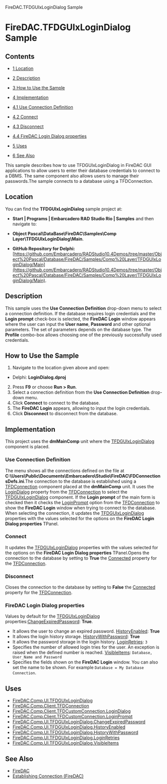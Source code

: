 FireDAC.TFDGUIxLoginDialog Sample[]()
# FireDAC.TFDGUIxLoginDialog Sample 



## Contents



* [1 Location](#Location)
* [2 Description](#Description)
* [3 How to Use the Sample](#How_to_Use_the_Sample)
* [4 Implementation](#Implementation)

* [4.1 Use Connection Definition](#Use_Connection_Definition)
* [4.2 Connect](#Connect)
* [4.3 Disconnect](#Disconnect)
* [4.4 FireDAC Login Dialog properties](#FireDAC_Login_Dialog_properties)

* [5 Uses](#Uses)
* [6 See Also](#See_Also)

This sample describes how to use TFDGUIxLoginDialog in FireDAC GUI applications to allow users to enter their database credentials to connect to a DBMS. The same component also allows users to manage their passwords.The sample connects to a database using a TFDConnection.

## Location 

You can find the **TFDGUIxLoginDialog** sample project at:
* **Start | Programs | Embarcadero RAD Studio Rio | Samples** and then navigate to:

* **Object Pascal\DataBase\FireDAC\Samples\Comp Layer\TFDGUIxLoginDialog\Main**.

* **GitHub Repository for Delphi:**[https://github.com/Embarcadero/RADStudio10.4Demos/tree/master/Object%20Pascal/Database/FireDAC/Samples/Comp%20Layer/TFDGUIxLoginDialog/Main](https://github.com/Embarcadero/RADStudio10.4Demos/tree/master/Object%20Pascal/Database/FireDAC/Samples/Comp%20Layer/TFDGUIxLoginDialog/Main).

## Description 

This sample uses the **Use Connection Definition** drop-down menu to select a connection definition. If the database requires login credentials and the **Login prompt** check-box is selected, the **FireDAC Login** window appears where the user can input the **User name**, **Password** and other optional parameters. The set of parameters depends on the database type. The **Profile** combo-box allows choosing one of the previously successfully used credentials.
## How to Use the Sample 


1.  Navigate to the location given above and open:

*  Delphi: **LoginDialog.dproj**

2.  Press **F9** or choose **Run > Run**.
3.  Select a connection definition from the **Use Connection Definition** drop-down menu.
4.  Click **Connect** to connect to the database.
5.  The **FireDAC Login** appears, allowing to input the login credentials.
6.  Click **Disconnect** to disconnect from the database.

## Implementation 

This project uses the **dmMainComp** unit where the [TFDGUIxLoginDialog](http://docwiki.embarcadero.com/Libraries/en/FireDAC.Comp.UI.TFDGUIxLoginDialog) component is placed.
### Use Connection Definition 

The menu shows all the connections defined on the file at **C:\Users\Public\Documents\Embarcadero\Studio\FireDAC\FDConnectionsDefs.ini**.The connection to the database is established using a [TFDConnection](http://docwiki.embarcadero.com/Libraries/en/FireDAC.Comp.Client.TFDConnection) component placed at the **dmMainComp** unit. It uses the [LoginDialog](http://docwiki.embarcadero.com/Libraries/en/FireDAC.Comp.Client.TFDCustomConnection.LoginDialog) property from the [TFDConnection](http://docwiki.embarcadero.com/Libraries/en/FireDAC.Comp.Client.TFDConnection) to select the [TFDGUIxLoginDialog](http://docwiki.embarcadero.com/Libraries/en/FireDAC.Comp.UI.TFDGUIxLoginDialog) component.
If the **Login prompt** of the main form is checked then it checks the [LoginPrompt](http://docwiki.embarcadero.com/Libraries/en/FireDAC.Comp.Client.TFDCustomConnection.LoginPrompt) option from the [TFDConnection](http://docwiki.embarcadero.com/Libraries/en/FireDAC.Comp.Client.TFDConnection) to show the **FireDAC Login** window when trying to connect to the database.
When selecting the connection, it updates the [TFDGUIxLoginDialog](http://docwiki.embarcadero.com/Libraries/en/FireDAC.Comp.UI.TFDGUIxLoginDialog) properties with the values selected for the options on the **FireDAC Login Dialog properties** TPanel.

### Connect 

It updates the [TFDGUIxLoginDialog](http://docwiki.embarcadero.com/Libraries/en/FireDAC.Comp.UI.TFDGUIxLoginDialog) properties with the values selected for the options on the **FireDAC Login Dialog properties** TPanel.Opens the connection to the database by setting to **True** the [Connected](http://docwiki.embarcadero.com/Libraries/en/Data.DB.TCustomConnection.Connected) property for the [TFDConnection](http://docwiki.embarcadero.com/Libraries/en/FireDAC.Comp.Client.TFDConnection).

### Disconnect 

Closes the connection to the database by setting to **False** the [Connected](http://docwiki.embarcadero.com/Libraries/en/Data.DB.TCustomConnection.Connected) property for the [TFDConnection](http://docwiki.embarcadero.com/Libraries/en/FireDAC.Comp.Client.TFDConnection).
### FireDAC Login Dialog properties 

Values by default for the [TFDGUIxLoginDialog](http://docwiki.embarcadero.com/Libraries/en/FireDAC.Comp.UI.TFDGUIxLoginDialog) properties:[ChangeExpiredPassword](http://docwiki.embarcadero.com/Libraries/en/FireDAC.Comp.UI.TFDGUIxLoginDialog.ChangeExpiredPassword): **True**.

*  It allows the user to change an expired password.
[HistoryEnabled](http://docwiki.embarcadero.com/Libraries/en/FireDAC.Comp.UI.TFDGUIxLoginDialog.HistoryEnabled): **True**
*  It allows the login history storage.
[HistoryWithPassword](http://docwiki.embarcadero.com/Libraries/en/FireDAC.Comp.UI.TFDGUIxLoginDialog.HistoryWithPassword): **True**
*  It allows the password storage in the login history.
[LoginRetries](http://docwiki.embarcadero.com/Libraries/en/FireDAC.Comp.UI.TFDGUIxLoginDialog.LoginRetries): `3`
*  Specifies the number of allowed login tries for the user. An exception is raised when the defined number is reached.
[VisibleItems](http://docwiki.embarcadero.com/Libraries/en/FireDAC.Comp.UI.TFDGUIxLoginDialog.VisibleItems): ` Database, User_Name and Password `
*  Specifies the fields shown on the **FireDAC Login** window. You can also set the name to be shown. For example ` Database = My Database Connection `.

## Uses 


* [FireDAC.Comp.UI.TFDGUIxLoginDialog](http://docwiki.embarcadero.com/Libraries/en/FireDAC.Comp.UI.TFDGUIxLoginDialog)
* [FireDAC.Comp.Client.TFDConnection](http://docwiki.embarcadero.com/Libraries/en/FireDAC.Comp.Client.TFDConnection)
* [FireDAC.Comp.Client.TFDCustomConnection.LoginDialog](http://docwiki.embarcadero.com/Libraries/en/FireDAC.Comp.Client.TFDCustomConnection.LoginDialog)
* [FireDAC.Comp.Client.TFDCustomConnection.LoginPrompt](http://docwiki.embarcadero.com/Libraries/en/FireDAC.Comp.Client.TFDCustomConnection.LoginPrompt)
* [FireDAC.Comp.UI.TFDGUIxLoginDialog.ChangeExpiredPassword](http://docwiki.embarcadero.com/Libraries/en/FireDAC.Comp.UI.TFDGUIxLoginDialog.ChangeExpiredPassword)
* [FireDAC.Comp.UI.TFDGUIxLoginDialog.HistoryEnabled](http://docwiki.embarcadero.com/Libraries/en/FireDAC.Comp.UI.TFDGUIxLoginDialog.HistoryEnabled)
* [FireDAC.Comp.UI.TFDGUIxLoginDialog.HistoryWithPassword](http://docwiki.embarcadero.com/Libraries/en/FireDAC.Comp.UI.TFDGUIxLoginDialog.HistoryWithPassword)
* [FireDAC.Comp.UI.TFDGUIxLoginDialog.LoginRetries](http://docwiki.embarcadero.com/Libraries/en/FireDAC.Comp.UI.TFDGUIxLoginDialog.LoginRetries)
* [FireDAC.Comp.UI.TFDGUIxLoginDialog.VisibleItems](http://docwiki.embarcadero.com/Libraries/en/FireDAC.Comp.UI.TFDGUIxLoginDialog.VisibleItems)

## See Also 


* [FireDAC](http://docwiki.embarcadero.com/RADStudio/en/FireDAC)
* [Establishing Connection (FireDAC)](http://docwiki.embarcadero.com/RADStudio/en/Establishing_Connection_(FireDAC))





